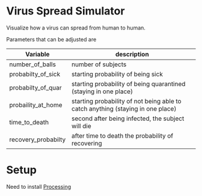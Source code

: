 # Virus Spread Simulator

Visualize how a virus can spread from human to human.

Parameters that can be adjusted are

| Variable | description |
| ------ | ------ |
| number_of_balls | number of subjects |
| probabilty_of_sick | starting probability of being sick |
| probabilty_of_quar | starting probability of being quarantined (staying in one place)  |
| probaility_at_home | starting probability of not being able to catch anything (staying in one place)  |
| time_to_death | second after being infected, the subject will die |
| recovery_probabilty | after time to death the probability of recovering |

# Setup
Need to install [Processing](https://processing.org/)